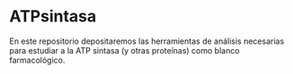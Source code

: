 # ATPsintasa
En este repositorio depositaremos las herramientas de análisis necesarias para estudiar a la ATP sintasa (y otras proteínas) como blanco farmacológico.
